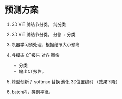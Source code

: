 # 预测方案

1. 3D ViT 肺结节分类。  纯分类

2. 3D ViT 肺结节分类。  分割 + 分类

3. 机器学习预处理、根据结节大小预筛

4. 多模态  CT报告 对齐 图像
   - 分类
   - 输出CT报告。

5. 模型创新？
   softmax 替换 池化
   3D位置编码  （效果下降）

6. batch内，类别平衡。

